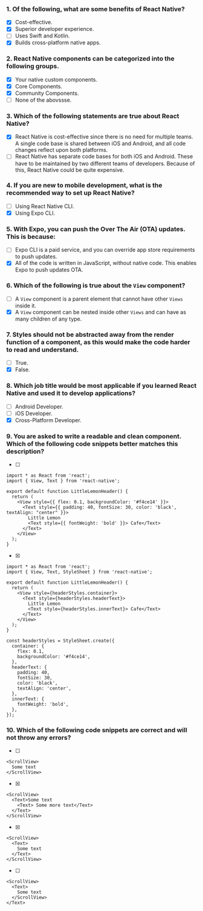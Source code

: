 ### 1. Of the following, what are some benefits of React Native?

- [x] Cost-effective.
- [x] Superior developer experience.
- [ ] Uses Swift and Kotlin.
- [x] Builds cross-platform native apps.

### 2. React Native components can be categorized into the following groups.

- [x] Your native custom components.
- [x] Core Components.
- [x] Community Components.
- [ ] None of the abovssse.

### 3. Which of the following statements are true about React Native?

- [x] React Native is cost-effective since there is no need for multiple teams. A single code base is shared between iOS and Android, and all code changes reflect upon both platforms.
- [ ] React Native has separate code bases for both iOS and Android. These have to be maintained by two different teams of developers. Because of this, React Native could be quite expensive.

### 4. If you are new to mobile development, what is the recommended way to set up React Native?

- [ ] Using React Native CLI.
- [x] Using Expo CLI.

### 5. With Expo, you can push the Over The Air (OTA) updates. This is because:

- [ ] Expo CLI is a paid service, and you can override app store requirements to push updates.
- [x] All of the code is written in JavaScript, without native code. This enables Expo to push updates OTA.

### 6. Which of the following is true about the `View` component? 

- [ ] A `View` component is a parent element that cannot have other `Views` inside it.
- [x] A `View` component can be nested inside other `Views` and can have as many children of any type.

### 7. Styles should not be abstracted away from the render function of a component, as this would make the code harder to read and understand.

- [ ] True.
- [x] False.

### 8. Which job title would be most applicable if you learned React Native and used it to develop applications?

- [ ] Android Developer.
- [ ] iOS Developer.
- [x] Cross-Platform Developer.

### 9. You are asked to write a readable and clean component. Which of the following code snippets better matches this description?

- [ ]

```
import * as React from 'react';
import { View, Text } from 'react-native';

export default function LittleLemonHeader() {
  return (
    <View style={{ flex: 0.1, backgroundColor: '#f4ce14' }}>
      <Text style={{ padding: 40, fontSize: 30, color: 'black', textAlign: "center" }}>
        Little Lemon
        <Text style={{ fontWeight: 'bold' }}> Cafe</Text>
      </Text>
    </View>
  );
}
```

- [x]

```
import * as React from 'react';
import { View, Text, StyleSheet } from 'react-native';

export default function LittleLemonHeader() {
  return (
    <View style={headerStyles.container}>
      <Text style={headerStyles.headerText}>
        Little Lemon
        <Text style={headerStyles.innerText}> Cafe</Text>
      </Text>
    </View>
  );
}

const headerStyles = StyleSheet.create({
  container: {
    flex: 0.1,
    backgroundColor: '#f4ce14',
  },
  headerText: {
    padding: 40,
    fontSize: 30,
    color: 'black',
    textAlign: 'center',
  },
  innerText: {
    fontWeight: 'bold',
  },
});
```

### 10. Which of the following code snippets are correct and will not throw any errors?

- [ ]

```
<ScrollView>
  Some text
</ScrollView>
```

- [x]

```
<ScrollView>
  <Text>Some text
    <Text> Some more text</Text>
  </Text>
</ScrollView>
```

- [x]

```
<ScrollView>
  <Text>
    Some text
  </Text>
</ScrollView>
```

- [ ]

```
<ScrollView>
  <Text>
    Some text
  </ScrollView>
</Text>
```
